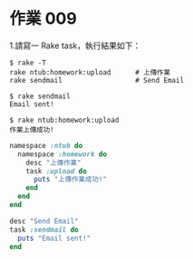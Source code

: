 # 作業 009

1.請寫一 Rake task，執行結果如下：

    $ rake -T
    rake ntub:homework:upload      # 上傳作業
    rake sendmail                  # Send Email

    $ rake sendmail
    Email sent!

    $ rake ntub:homework:upload
    作業上傳成功!
  
```ruby
namespace :ntub do
  namespace :homework do
    desc "上傳作業"
    task :upload do
      puts "上傳作業成功!"
    end
  end
end

desc "Send Email"
task :sendmail do
  puts "Email sent!"
end
```


